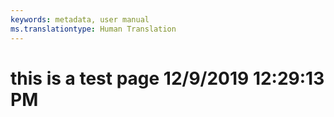 ```yaml
---
keywords: metadata, user manual
ms.translationtype: Human Translation
---
```

# this is a test page 12/9/2019 12:29:13 PM